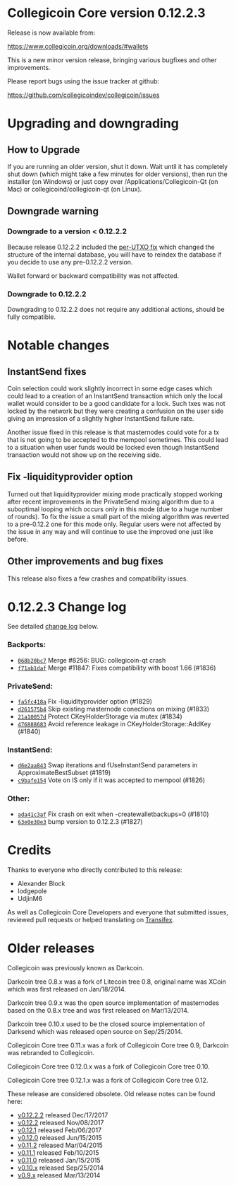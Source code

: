 Collegicoin Core version 0.12.2.3
==========================

Release is now available from:

  <https://www.collegicoin.org/downloads/#wallets>

This is a new minor version release, bringing various bugfixes and other
improvements.

Please report bugs using the issue tracker at github:

  <https://github.com/collegicoindev/collegicoin/issues>


Upgrading and downgrading
=========================

How to Upgrade
--------------

If you are running an older version, shut it down. Wait until it has completely
shut down (which might take a few minutes for older versions), then run the
installer (on Windows) or just copy over /Applications/Collegicoin-Qt (on Mac) or
collegicoind/collegicoin-qt (on Linux).

Downgrade warning
-----------------

### Downgrade to a version < 0.12.2.2

Because release 0.12.2.2 included the [per-UTXO fix](release-notes/collegicoin/release-notes-0.12.2.2.md#per-utxo-fix)
which changed the structure of the internal database, you will have to reindex
the database if you decide to use any pre-0.12.2.2 version.

Wallet forward or backward compatibility was not affected.

### Downgrade to 0.12.2.2

Downgrading to 0.12.2.2 does not require any additional actions, should be
fully compatible.

Notable changes
===============

InstantSend fixes
-----------------

Coin selection could work slightly incorrect in some edge cases which could
lead to a creation of an InstantSend transaction which only the local wallet
would consider to be a good candidate for a lock. Such txes was not locked by
the network but they were creating a confusion on the user side giving an
impression of a slightly higher InstantSend failure rate.

Another issue fixed in this release is that masternodes could vote for a tx
that is not going to be accepted to the mempool sometimes. This could lead to
a situation when user funds would be locked even though InstantSend transaction
would not show up on the receiving side.

Fix -liquidityprovider option
-----------------------------

Turned out that liquidityprovider mixing mode practically stopped working after
recent improvements in the PrivateSend mixing algorithm due to a suboptimal
looping which occurs only in this mode (due to a huge number of rounds). To fix
the issue a small part of the mixing algorithm was reverted to a pre-0.12.2 one
for this mode only. Regular users were not affected by the issue in any way and
will continue to use the improved one just like before.

Other improvements and bug fixes
--------------------------------

This release also fixes a few crashes and compatibility issues.


0.12.2.3 Change log
===================

See detailed [change log](https://github.com/collegicoindev/collegicoin/compare/v0.12.2.2...motioncrypto:v0.12.2.3) below.

### Backports:
- [`068b20bc7`](https://github.com/collegicoindev/collegicoin/commit/068b20bc7) Merge #8256: BUG: collegicoin-qt crash
- [`f71ab1daf`](https://github.com/collegicoindev/collegicoin/commit/f71ab1daf) Merge #11847: Fixes compatibility with boost 1.66 (#1836)

### PrivateSend:
- [`fa5fc418a`](https://github.com/collegicoindev/collegicoin/commit/fa5fc418a) Fix -liquidityprovider option (#1829)
- [`d261575b4`](https://github.com/collegicoindev/collegicoin/commit/d261575b4) Skip existing masternode conections on mixing (#1833)
- [`21a10057d`](https://github.com/collegicoindev/collegicoin/commit/21a10057d) Protect CKeyHolderStorage via mutex (#1834)
- [`476888683`](https://github.com/collegicoindev/collegicoin/commit/476888683) Avoid reference leakage in CKeyHolderStorage::AddKey (#1840)

### InstantSend:
- [`d6e2aa843`](https://github.com/collegicoindev/collegicoin/commit/d6e2aa843) Swap iterations and fUseInstantSend parameters in ApproximateBestSubset (#1819)
- [`c9bafe154`](https://github.com/collegicoindev/collegicoin/commit/c9bafe154) Vote on IS only if it was accepted to mempool (#1826)

### Other:
- [`ada41c3af`](https://github.com/collegicoindev/collegicoin/commit/ada41c3af) Fix crash on exit when -createwalletbackups=0 (#1810)
- [`63e0e30e3`](https://github.com/collegicoindev/collegicoin/commit/63e0e30e3) bump version to 0.12.2.3 (#1827)

Credits
=======

Thanks to everyone who directly contributed to this release:

- Alexander Block
- lodgepole
- UdjinM6

As well as Collegicoin Core Developers and everyone that submitted issues,
reviewed pull requests or helped translating on
[Transifex](https://www.transifex.com/projects/p/collegicoin/).


Older releases
==============

Collegicoin was previously known as Darkcoin.

Darkcoin tree 0.8.x was a fork of Litecoin tree 0.8, original name was XCoin
which was first released on Jan/18/2014.

Darkcoin tree 0.9.x was the open source implementation of masternodes based on
the 0.8.x tree and was first released on Mar/13/2014.

Darkcoin tree 0.10.x used to be the closed source implementation of Darksend
which was released open source on Sep/25/2014.

Collegicoin Core tree 0.11.x was a fork of Collegicoin Core tree 0.9,
Darkcoin was rebranded to Collegicoin.

Collegicoin Core tree 0.12.0.x was a fork of Collegicoin Core tree 0.10.

Collegicoin Core tree 0.12.1.x was a fork of Collegicoin Core tree 0.12.

These release are considered obsolete. Old release notes can be found here:

- [v0.12.2.2](release-notes/collegicoin/release-notes-0.12.2.2.md) released Dec/17/2017
- [v0.12.2](release-notes/collegicoin/release-notes-0.12.2.md) released Nov/08/2017
- [v0.12.1](release-notes/collegicoin/release-notes-0.12.1.md) released Feb/06/2017
- [v0.12.0](release-notes/collegicoin/release-notes-0.12.0.md) released Jun/15/2015
- [v0.11.2](release-notes/collegicoin/release-notes-0.11.2.md) released Mar/04/2015
- [v0.11.1](release-notes/collegicoin/release-notes-0.11.1.md) released Feb/10/2015
- [v0.11.0](release-notes/collegicoin/release-notes-0.11.0.md) released Jan/15/2015
- [v0.10.x](release-notes/collegicoin/release-notes-0.10.0.md) released Sep/25/2014
- [v0.9.x](release-notes/collegicoin/release-notes-0.9.0.md) released Mar/13/2014

